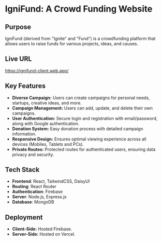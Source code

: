 # IgniFund: A Crowd Funding Website

## Purpose
IgniFund (derived from "Ignite" and "Fund") is a crowdfunding platform that allows users to raise funds for various projects, ideas, and causes.

## Live URL

https://ignifund-client.web.app/

## Key Features
- **Diverse Campaign:** Users can create campaigns for personal needs, startups, creative ideas, and more.
- **Campaign Management:** Users can add, update, and delete their own campaigns.
- **User Authentication:** Secure login and registration with email/password, along with Google authentication.
- **Donation System:** Easy donation process with detailed campaign information.
- **Responsive Design:** Ensures optimal viewing experience across all devices (Mobiles, Tablets and PCs).
- **Private Routes:** Protected routes for authenticated users, ensuring data privacy and security.

## Tech Stack
- **Frontend**: React, TailwindCSS, DaisyUI
- **Routing**: React Router
- **Authentication**: Firebase
- **Server**: Node.js, Express.js
- **Database**: MongoDB

## Deployment
* **Client-Side:** Hosted Firebase.
* **Server-Side:** Hosted on Vercel.